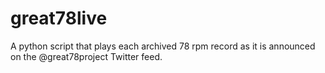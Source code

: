 # great78live
A python script that plays each archived 78 rpm record as it is announced on the @great78project Twitter feed.
